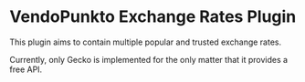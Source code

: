 # VendoPunkto Exchange Rates Plugin

This plugin aims to contain multiple popular and trusted exchange rates.

Currently, only Gecko is implemented for the only matter that it provides a free
API.